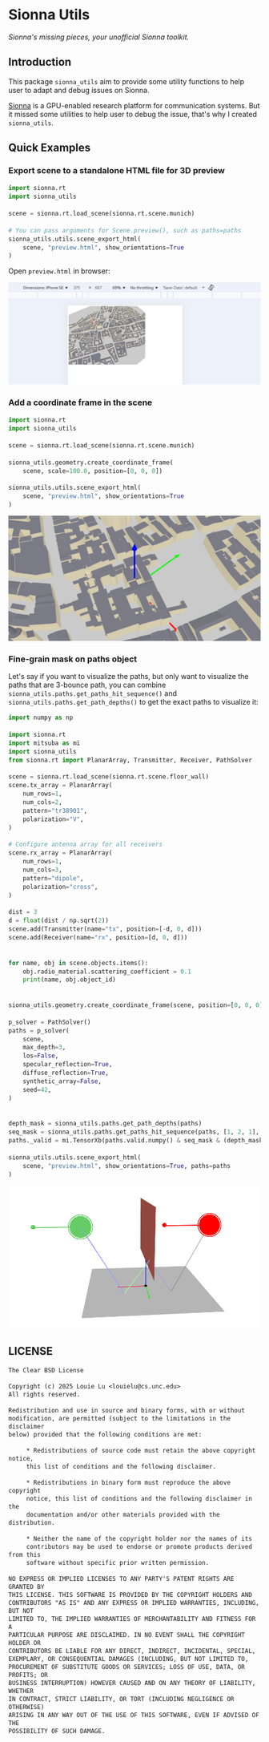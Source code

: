 Sionna Utils
============

*Sionna's missing pieces, your unofficial Sionna toolkit.*


Introduction
------------

This package `sionna_utils` aim to provide some utility functions to
help user to adapt and debug issues on Sionna.

[Sionna](https://github.com/NVlabs/sionna) is a GPU-enabled research
platform for communication systems. But it missed some utilities to
help user to debug the issue, that's why I created `sionna_utils`.

Quick Examples
--------------

### Export scene to a standalone HTML file for 3D preview

```python
import sionna.rt
import sionna_utils

scene = sionna.rt.load_scene(sionna.rt.scene.munich)

# You can pass arguments for Scene.preview(), such as paths=paths
sionna_utils.utils.scene_export_html(
    scene, "preview.html", show_orientations=True
)
```

Open `preview.html` in browser:

![](figs/scene_preview_html.png)


### Add a coordinate frame in the scene


```python
import sionna.rt
import sionna_utils

scene = sionna.rt.load_scene(sionna.rt.scene.munich)

sionna_utils.geometry.create_coordinate_frame(
    scene, scale=100.0, position=[0, 0, 0])

sionna_utils.utils.scene_export_html(
    scene, "preview.html", show_orientations=True
)
```

![](figs/scene_coord_frame.png)


### Fine-grain mask on paths object

Let's say if you want to visualize the paths, but only want to
visualize the paths that are 3-bounce path, you can combine
`sionna_utils.paths.get_paths_hit_sequence()` and
`sionna_utils.paths.get_path_depths()` to get the exact paths to
visualize it:

```python
import numpy as np

import sionna.rt
import mitsuba as mi
import sionna_utils
from sionna.rt import PlanarArray, Transmitter, Receiver, PathSolver

scene = sionna.rt.load_scene(sionna.rt.scene.floor_wall)
scene.tx_array = PlanarArray(
    num_rows=1,
    num_cols=2,
    pattern="tr38901",
    polarization="V",
)

# Configure antenna array for all receivers
scene.rx_array = PlanarArray(
    num_rows=1,
    num_cols=3,
    pattern="dipole",
    polarization="cross",
)

dist = 3
d = float(dist / np.sqrt(2))
scene.add(Transmitter(name="tx", position=[-d, 0, d]))
scene.add(Receiver(name="rx", position=[d, 0, d]))


for name, obj in scene.objects.items():
    obj.radio_material.scattering_coefficient = 0.1
    print(name, obj.object_id)


sionna_utils.geometry.create_coordinate_frame(scene, position=[0, 0, 0])

p_solver = PathSolver()
paths = p_solver(
    scene,
    max_depth=3,
    los=False,
    specular_reflection=True,
    diffuse_reflection=True,
    synthetic_array=False,
    seed=42,
)


depth_mask = sionna_utils.paths.get_path_depths(paths)
seq_mask = sionna_utils.paths.get_paths_hit_sequence(paths, [1, 2, 1], "per_link")
paths._valid = mi.TensorXb(paths.valid.numpy() & seq_mask & (depth_mask == 3))

sionna_utils.utils.scene_export_html(
    scene, "preview.html", show_orientations=True, paths=paths
)
```

![](figs/vis_multipath_only.png)


LICENSE
-------

```
The Clear BSD License

Copyright (c) 2025 Louie Lu <louielu@cs.unc.edu>
All rights reserved.

Redistribution and use in source and binary forms, with or without
modification, are permitted (subject to the limitations in the disclaimer
below) provided that the following conditions are met:

     * Redistributions of source code must retain the above copyright notice,
     this list of conditions and the following disclaimer.

     * Redistributions in binary form must reproduce the above copyright
     notice, this list of conditions and the following disclaimer in the
     documentation and/or other materials provided with the distribution.

     * Neither the name of the copyright holder nor the names of its
     contributors may be used to endorse or promote products derived from this
     software without specific prior written permission.

NO EXPRESS OR IMPLIED LICENSES TO ANY PARTY'S PATENT RIGHTS ARE GRANTED BY
THIS LICENSE. THIS SOFTWARE IS PROVIDED BY THE COPYRIGHT HOLDERS AND
CONTRIBUTORS "AS IS" AND ANY EXPRESS OR IMPLIED WARRANTIES, INCLUDING, BUT NOT
LIMITED TO, THE IMPLIED WARRANTIES OF MERCHANTABILITY AND FITNESS FOR A
PARTICULAR PURPOSE ARE DISCLAIMED. IN NO EVENT SHALL THE COPYRIGHT HOLDER OR
CONTRIBUTORS BE LIABLE FOR ANY DIRECT, INDIRECT, INCIDENTAL, SPECIAL,
EXEMPLARY, OR CONSEQUENTIAL DAMAGES (INCLUDING, BUT NOT LIMITED TO,
PROCUREMENT OF SUBSTITUTE GOODS OR SERVICES; LOSS OF USE, DATA, OR PROFITS; OR
BUSINESS INTERRUPTION) HOWEVER CAUSED AND ON ANY THEORY OF LIABILITY, WHETHER
IN CONTRACT, STRICT LIABILITY, OR TORT (INCLUDING NEGLIGENCE OR OTHERWISE)
ARISING IN ANY WAY OUT OF THE USE OF THIS SOFTWARE, EVEN IF ADVISED OF THE
POSSIBILITY OF SUCH DAMAGE.
```
